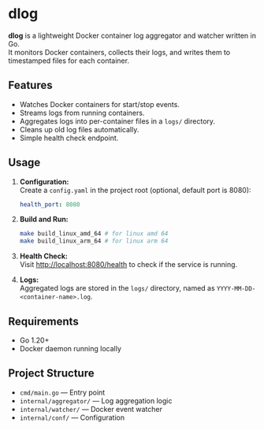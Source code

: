 # dlog

**dlog** is a lightweight Docker container log aggregator and watcher written in Go.  
It monitors Docker containers, collects their logs, and writes them to timestamped files for each container.

## Features

- Watches Docker containers for start/stop events.
- Streams logs from running containers.
- Aggregates logs into per-container files in a `logs/` directory.
- Cleans up old log files automatically.
- Simple health check endpoint.

## Usage

1. **Configuration:**  
   Create a `config.yaml` in the project root (optional, default port is 8080):

   ```yaml
   health_port: 8080
   ```

2. **Build and Run:**

   ```sh
   make build_linux_amd_64 # for linux amd 64
   make build_linux_arm_64 # for linux arm 64
   ```

3. **Health Check:**  
   Visit [http://localhost:8080/health](http://localhost:8080/health) to check if the service is running.

4. **Logs:**  
   Aggregated logs are stored in the `logs/` directory, named as `YYYY-MM-DD-<container-name>.log`.

## Requirements

- Go 1.20+
- Docker daemon running locally

## Project Structure

- `cmd/main.go` — Entry point
- `internal/aggregator/` — Log aggregation logic
- `internal/watcher/` — Docker event watcher
- `internal/conf/` — Configuration
